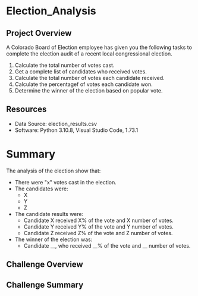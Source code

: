 # Election_Analysis

## Project Overview
A Colorado Board of Election employee has given you the following tasks to complete the election audit of a recent local congressional election.

1. Calculate the total number of votes cast.
2. Get a complete list of candidates who received votes.
3. Calculate the total number of votes each candidate received.
4. Calculate the percentagef of votes each candidate won.
5. Determine the winner of the election based on popular vote.

## Resources
- Data Source: election_results.csv
- Software: Python 3.10.8, Visual Studio Code, 1.73.1

# Summary
The analysis of the election show that:
- There were "x" votes cast in the election.
- The candidates were:
  - X
  - Y
  - Z
- The candidate results were:
  - Candidate X received X% of the vote and X number of votes.
  - Candidate Y received Y% of the vote and Y number of votes.
  - Candidate Z received Z% of the vote and Z number of votes.
- The winner of the election was:
  - Candidate __, who received __% of the vote and __ number of votes.

## Challenge Overview

## Challenge Summary
